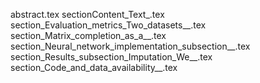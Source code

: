 abstract.tex
sectionContent_Text_.tex
section_Evaluation_metrics_Two_datasets__.tex
section_Matrix_completion_as_a__.tex
section_Neural_network_implementation_subsection__.tex
section_Results_subsection_Imputation_We__.tex
section_Code_and_data_availability__.tex
